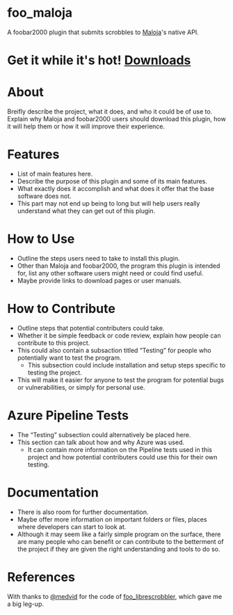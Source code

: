 # foo_maloja

A foobar2000 plugin that submits scrobbles to [Maloja](https://github.com/krateng/maloja)'s native API.

# Get it while it's hot! [Downloads](https://github.com/ICTman1076/foo_maloja/releases)

# About
Breifly describe the project, what it does, and who it could be of use to. Explain why Maloja and foobar2000 users should download this plugin, how it will help them or how it will improve their experience. 

# Features
* List of main features here.
* Describe the purpose of this plugin and some of its main features.
* What exactly does it accomplish and what does it offer that the base software does not. 
* This part may not end up being to long but will help users really understand what they can get out of this plugin.

# How to Use
* Outline the steps users need to take to install this plugin.
* Other than Maloja and foobar2000, the program this plugin is intended for, list any other software users might need or could find useful.
* Maybe provide links to download pages or user manuals.

# How to Contribute
* Outline steps that potential contributers could take. 
* Whether it be simple feedback or code review, explain how people can contribute to this project. 
* This could also contain a subsaction titled “Testing” for people who potentially want to test the program.
  * This subsection could include installation and setup steps specific to testing the project. 
* This will make it easier for anyone to test the program for potential bugs or vulnerabilities, or simply for personal use.

# Azure Pipeline Tests
* The “Testing” subsection could alternatively be placed here.
* This section can talk about how and why Azure was used.
  * It can contain more information on the Pipeline tests used in this project and how potential contributers could use this for their own testing.

# Documentation
* There is also room for further documentation.
* Maybe offer more information on important folders or files, places where developers can start to look at.
* Although it may seem like a fairly simple program on the surface, there are many people who can benefit or can contribute to the betterment of the project if they are given the right understanding and tools to do so.

# References

With thanks to [@medvid](https://github.com/medvid) for the code of [foo_librescrobbler](https://github.com/medvid/librescrobbler), which gave me a big leg-up.
